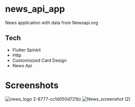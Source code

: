 # news_api_app

News application with data from Newsapi.org 

## Tech

- Flutter Spinkit
- Http
- Customisized Card Design
- News Api

# Screenshots

![news_logo](https://github.com/user-attachments/assets/19ef5252-9163-49f7-828c-bc6a51a01315)
2-8777-cc1d050d721b)
![News_screenshot (2)](https://github.com/user-attachments/assets/801c08ef-ee76-4dea-b71d-008bad8c636a)
